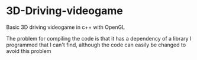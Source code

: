 # 3D-Driving-videogame
Basic 3D driving videogame in c++ with OpenGL

The problem for compiling the code is that it has a dependency of a library I programmed that I can't find,
although the code can easily be changed to avoid this problem
